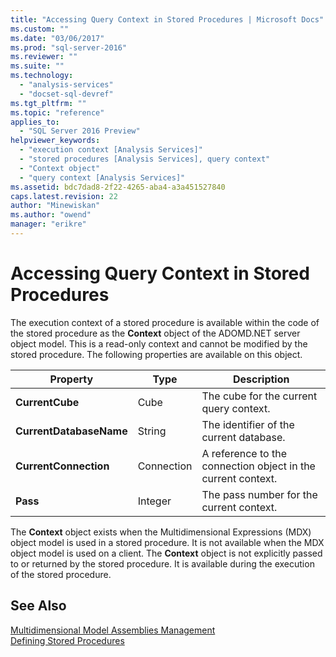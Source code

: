 ```yaml
---
title: "Accessing Query Context in Stored Procedures | Microsoft Docs"
ms.custom: ""
ms.date: "03/06/2017"
ms.prod: "sql-server-2016"
ms.reviewer: ""
ms.suite: ""
ms.technology: 
  - "analysis-services"
  - "docset-sql-devref"
ms.tgt_pltfrm: ""
ms.topic: "reference"
applies_to: 
  - "SQL Server 2016 Preview"
helpviewer_keywords: 
  - "execution context [Analysis Services]"
  - "stored procedures [Analysis Services], query context"
  - "Context object"
  - "query context [Analysis Services]"
ms.assetid: bdc7dad8-2f22-4265-aba4-a3a451527840
caps.latest.revision: 22
author: "Minewiskan"
ms.author: "owend"
manager: "erikre"
---
```

# Accessing Query Context in Stored Procedures
  The execution context of a stored procedure is available within the code of the stored procedure as the **Context** object of the ADOMD.NET server object model. This is a read-only context and cannot be modified by the stored procedure. The following properties are available on this object.  
  
|Property|Type|Description|  
|--------------|----------|-----------------|  
|**CurrentCube**|Cube|The cube for the current query context.|  
|**CurrentDatabaseName**|String|The identifier of the current database.|  
|**CurrentConnection**|Connection|A reference to the connection object in the current context.|  
|**Pass**|Integer|The pass number for the current context.|  
  
 The **Context** object exists when the Multidimensional Expressions (MDX) object model is used in a stored procedure. It is not available when the MDX object model is used on a client. The **Context** object is not explicitly passed to or returned by the stored procedure. It is available during the execution of the stored procedure.  
  
## See Also  
 [Multidimensional Model Assemblies Management](../../analysis-services/multidimensional-models/multidimensional-model-assemblies-management.md)   
 [Defining Stored Procedures](../../analysis-services/multidimensional-models-extending-olap-stored-procedures/defining-stored-procedures.md)  
  
  